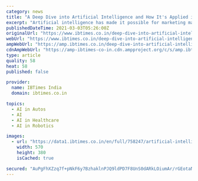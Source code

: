 ```yaml
---
category: news
title: "A Deep Dive into Artificial Intelligence and How It's Applied in the Modern World"
excerpt: "Artificial intelligence has made it possible for marketing managers and advertising agencies to really target their messaging and communication to a specific group of consumers"
publishedDateTime: 2021-03-03T05:26:00Z
originalUrl: "https://www.ibtimes.co.in/deep-dive-into-artificial-intelligence-how-its-applied-modern-world-833789"
webUrl: "https://www.ibtimes.co.in/deep-dive-into-artificial-intelligence-how-its-applied-modern-world-833789"
ampWebUrl: "https://amp.ibtimes.co.in/deep-dive-into-artificial-intelligence-how-its-applied-modern-world-833789"
cdnAmpWebUrl: "https://amp-ibtimes-co-in.cdn.ampproject.org/c/s/amp.ibtimes.co.in/deep-dive-into-artificial-intelligence-how-its-applied-modern-world-833789"
type: article
quality: 58
heat: 58
published: false

provider:
  name: IBTimes India
  domain: ibtimes.co.in

topics:
  - AI in Autos
  - AI
  - AI in Healthcare
  - AI in Robotics

images:
  - url: "https://data1.ibtimes.co.in/en/full/758247/artificial-intelligence.jpg?w=570&h=380"
    width: 570
    height: 380
    isCached: true

secured: "AuPgFhXZzq7f+pNkF6y7BzhaklnPJQ9ldPD7F8UnS0dARkLOiumAr/rGEotaNGd5qQLuntyWMvI2t7v7yQrHDzQAqatL4PWTbLoDwafXb7yVv10TfXFaAeRRZkjfPIADNL4xSQ7ocIsnAM5EBnUWGVQusp47HSiYgPwaCz/C0JDWBXQRfJfPo029epxY/mz3BMVJESBt7iGyNf7GSUuAC/yfVlNbi29FSvgPOJLlLaJcqq3+fmn7g0lRSpK1F+1wz1MgXZhbqTLYl2qmPsH/YlUq8aVVr/1uMpqBdVg/3/GRpf4OF1Zu7+OEEEQX6+267gTejIGkiUj3mZfes9e6zbrLZ5zGaUlxSjEWYZJ02ls=;RqUb2sY47/iYXN2Y5PdM/w=="
---
```


